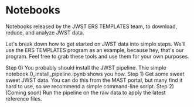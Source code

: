# Notebooks
Notebooks released by the JWST ERS TEMPLATES team, to download, reduce, and analyze JWST data.

Let's break down how to get started on JWST data into simple steps.  We'll use the ERS TEMPLATES program as an example, because hey, that's our program.  Feel free to grab these tools and use them for your own purposes.  

Step 0) You probably should install the JWST pipeline.  Thie simple notebook 0_install_pipeline.ipynb shows you how.
Step 1) Get some sweet sweet JWST data.  You can do this from the MAST portal, but many find it hard to use, so we recommend a simple command-line script.
Step 2) (Coming soon) Run the pipeline on the raw data to apply the latest reference files.

